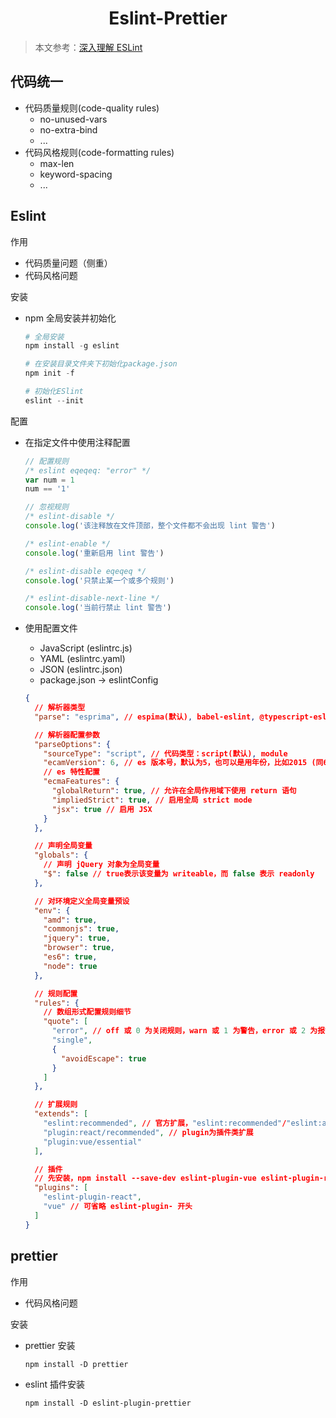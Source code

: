 <h1 align="center">Eslint-Prettier</h1>

> 本文参考：[深入理解 ESLint](https://zhuanlan.zhihu.com/p/75531199)

## 代码统一

- 代码质量规则(code-quality rules)
  - no-unused-vars
  - no-extra-bind
  - ...
- 代码风格规则(code-formatting rules)
  - max-len
  - keyword-spacing
  - ...

## Eslint

作用

- 代码质量问题（侧重）
- 代码风格问题

安装

- npm 全局安装并初始化

  ```powershell
  # 全局安装
  npm install -g eslint

  # 在安装目录文件夹下初始化package.json
  npm init -f

  # 初始化ESlint
  eslint --init
  ```

配置

- 在指定文件中使用注释配置

  ```js
  // 配置规则
  /* eslint eqeqeq: "error" */
  var num = 1
  num == '1'

  // 忽视规则
  /* eslint-disable */
  console.log('该注释放在文件顶部，整个文件都不会出现 lint 警告')

  /* eslint-enable */
  console.log('重新启用 lint 警告')

  /* eslint-disable eqeqeq */
  console.log('只禁止某一个或多个规则')

  /* eslint-disable-next-line */
  console.log('当前行禁止 lint 警告')
  ```

- 使用配置文件

  - JavaScript (eslintrc.js)
  - YAML (eslintrc.yaml)
  - JSON (eslintrc.json)
  - package.json -> eslintConfig

  ```json
  {
    // 解析器类型
    "parse": "esprima", // espima(默认), babel-eslint, @typescript-eslint/parse

    // 解析器配置参数
    "parseOptions": {
      "sourceType": "script", // 代码类型：script(默认), module
      "ecamVersion": 6, // es 版本号，默认为5，也可以是用年份，比如2015 (同6)
      // es 特性配置
      "ecmaFeatures": {
        "globalReturn": true, // 允许在全局作用域下使用 return 语句
        "impliedStrict": true, // 启用全局 strict mode
        "jsx": true // 启用 JSX
      }
    },

    // 声明全局变量
    "globals": {
      // 声明 jQuery 对象为全局变量
      "$": false // true表示该变量为 writeable，而 false 表示 readonly
    },

    // 对环境定义全局变量预设
    "env": {
      "amd": true,
      "commonjs": true,
      "jquery": true,
      "browser": true,
      "es6": true,
      "node": true
    },

    // 规则配置
    "rules": {
      // 数组形式配置规则细节
      "quote": [
        "error", // off 或 0 为关闭规则，warn 或 1 为警告，error 或 2 为报错
        "single",
        {
          "avoidEscape": true
        }
      ]
    },

    // 扩展规则
    "extends": [
      "eslint:recommended", // 官方扩展，"eslint:recommended"/"eslint:all"
      "plugin:react/recommended", // plugin为插件类扩展
      "plugin:vue/essential"
    ],

    // 插件
    // 先安装，npm install --save-dev eslint-plugin-vue eslint-plugin-react
    "plugins": [
      "eslint-plugin-react",
      "vue" // 可省略 eslint-plugin- 开头
    ]
  }
  ```

## prettier

作用

- 代码风格问题

安装

- prettier 安装

  `npm install -D prettier`

- eslint 插件安装

  `npm install -D eslint-plugin-prettier`
